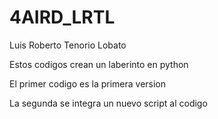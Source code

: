 # 4AIRD_LRTL
Luis Roberto Tenorio Lobato

Estos codigos crean un laberinto en python

El primer codigo es la primera version

La segunda se integra un nuevo script al codigo
